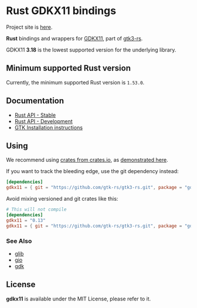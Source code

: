# Rust GDKX11 bindings

Project site is [here](https://gtk-rs.org/).

__Rust__ bindings and wrappers for [GDKX11](https://developer.gnome.org/gdk3/stable/gdk3-X-Window-System-Interaction.html),
part of [gtk3-rs](https://github.com/gtk-rs/gtk3-rs).

GDKX11 __3.18__ is the lowest supported version for the underlying library.

## Minimum supported Rust version

Currently, the minimum supported Rust version is `1.53.0`.

## Documentation

 * [Rust API - Stable](https://gtk-rs.org/gtk3-rs/stable/latest/docs/gdkx11/)
 * [Rust API - Development](https://gtk-rs.org/gtk3-rs/git/docs/gdkx11)
 * [GTK Installation instructions](https://www.gtk.org/docs/installations/)

## Using

We recommend using [crates from crates.io](https://crates.io/keywords/gtk-rs),
as [demonstrated here](https://gtk-rs.org/#using).

If you want to track the bleeding edge, use the git dependency instead:

```toml
[dependencies]
gdkx11 = { git = "https://github.com/gtk-rs/gtk3-rs.git", package = "gdkx11" }
```

Avoid mixing versioned and git crates like this:

```toml
# This will not compile
[dependencies]
gdkx11 = "0.13"
gdkx11 = { git = "https://github.com/gtk-rs/gtk3-rs.git", package = "gdkx11" }
```

### See Also

 * [glib](https://crates.io/crates/glib)
 * [gio](https://crates.io/crates/gio)
 * [gdk](https://crates.io/crates/gdk)

## License

__gdkx11__ is available under the MIT License, please refer to it.
